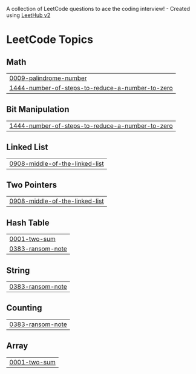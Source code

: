A collection of LeetCode questions to ace the coding interview! - Created using [LeetHub v2](https://github.com/arunbhardwaj/LeetHub-2.0)
<!---LeetCode Topics Start-->
# LeetCode Topics
## Math
|  |
| ------- |
| [0009-palindrome-number](https://github.com/jackflaggg/LeetCode/tree/master/0009-palindrome-number) |
| [1444-number-of-steps-to-reduce-a-number-to-zero](https://github.com/jackflaggg/LeetCode/tree/master/1444-number-of-steps-to-reduce-a-number-to-zero) |
## Bit Manipulation
|  |
| ------- |
| [1444-number-of-steps-to-reduce-a-number-to-zero](https://github.com/jackflaggg/LeetCode/tree/master/1444-number-of-steps-to-reduce-a-number-to-zero) |
## Linked List
|  |
| ------- |
| [0908-middle-of-the-linked-list](https://github.com/jackflaggg/LeetCode/tree/master/0908-middle-of-the-linked-list) |
## Two Pointers
|  |
| ------- |
| [0908-middle-of-the-linked-list](https://github.com/jackflaggg/LeetCode/tree/master/0908-middle-of-the-linked-list) |
## Hash Table
|  |
| ------- |
| [0001-two-sum](https://github.com/jackflaggg/LeetCode/tree/master/0001-two-sum) |
| [0383-ransom-note](https://github.com/jackflaggg/LeetCode/tree/master/0383-ransom-note) |
## String
|  |
| ------- |
| [0383-ransom-note](https://github.com/jackflaggg/LeetCode/tree/master/0383-ransom-note) |
## Counting
|  |
| ------- |
| [0383-ransom-note](https://github.com/jackflaggg/LeetCode/tree/master/0383-ransom-note) |
## Array
|  |
| ------- |
| [0001-two-sum](https://github.com/jackflaggg/LeetCode/tree/master/0001-two-sum) |
<!---LeetCode Topics End-->